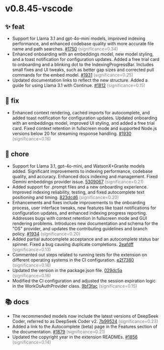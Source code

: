 # v0.8.45-vscode
## ✨ feat
- Support for Llama 3.1 and gpt-4o-mini models, improved indexing performance, and enhanced codebase quality with more accurate file name and path searches. [#1750](https://github.com/continuedev/continue/pull/1750) <span style='color:grey;'>(significance=0.34)</span>
- Enhanced onboarding with an embeddings model, new model styling, and a toast notification for configuration updates. Added a free trial card to onboarding and a blinking dot to the IndexingProgressBar. Includes small fixes and UI tweaks, such as better gap sizes and corrected pull commands for the embed model. [#1931](https://github.com/continuedev/continue/pull/1931) <span style='color:grey;'>(significance=0.25)</span>
- Updated documentation links to reflect the new structure. Added a guide for using Llama 3.1 with Continue. [#1812](https://github.com/continuedev/continue/pull/1812) <span style='color:grey;'>(significance=0.15)</span>

## 🐛 fix
- Enhanced context rendering, cached imports for autocomplete, and added toast notification for configuration updates. Updated onboarding with an embeddings model, improved UI styling, and added a free trial card. Fixed context retention in fullscreen mode and supported Node.js versions below 20 for streaming response handling. [#1930](https://github.com/continuedev/continue/pull/1930) <span style='color:grey;'>(significance=0.16)</span>

## 🔧 chore
- Support for Llama 3.1, gpt-4o-mini, and WatsonX+Granite models added. Significant improvements to indexing performance, codebase quality, and accuracy. Enhanced docs indexing and management. Fixed Gemini embeddings provider issue. [5309067](https://github.com/continuedev/continue/commit/5309067ac0e55ac1f464c1b24b8facf2d06896bd) <span style='color:grey;'>(significance=0.21)</span>
- Added support for .prompt files and a new onboarding experience. Improved indexing reliability, testing, and fixed autocomplete text positioning and timing. [823dcd6](https://github.com/continuedev/continue/commit/823dcd6e66180ed74039d335980a8bc253239606) <span style='color:grey;'>(significance=0.20)</span>
- Enhancements and fixes include improvements to the onboarding process, user interface tweaks, new features like toast notifications for configuration updates, and enhanced indexing progress reporting. Addresses bugs with context retention in fullscreen mode and GUI rendering problems. Introduces new documentation and schema for the "OS" provider, and updates the contributing guidelines and branch policy. [#1934](https://github.com/continuedev/continue/pull/1934) <span style='color:grey;'>(significance=0.20)</span>
- Added partial autocomplete acceptance and an autocomplete status bar spinner. Fixed a bug causing duplicate completions. [2eafdff](https://github.com/continuedev/continue/commit/2eafdff54b1a77c6d403fa26a64c6793d7a4dfb9) <span style='color:grey;'>(significance=0.13)</span>
- Commented out steps related to running tests for the extension on different operating systems in the CI configuration. [e2f7380](https://github.com/continuedev/continue/commit/e2f7380ee86a8e3483e3f5de5bba708565cde164) <span style='color:grey;'>(significance=0.16)</span>
- Updated the version in the package.json file. [029dc5a](https://github.com/continuedev/continue/commit/029dc5aceac1df7cbde5f955f693a86c647eab61) <span style='color:grey;'>(significance=0.16)</span>
- Modified the CI configuration and adjusted the session expiration logic in the WorkOsAuthProvider class. [9bf3fac](https://github.com/continuedev/continue/commit/9bf3facee0f722ea082054698f8d74fa4c5168ad) <span style='color:grey;'>(significance=0.15)</span>

## 📚 docs
- The recommended models now include the latest versions of DeepSeek Coder, referred to as DeepSeek Coder v2. [7b99524](https://github.com/continuedev/continue/commit/7b99524d16999af78a00b198724d3beb45334ff1) <span style='color:grey;'>(significance=0.23)</span>
- Added a link to the Autocomplete (beta) page in the Features section of the documentation. [#1879](https://github.com/continuedev/continue/pull/1879) <span style='color:grey;'>(significance=0.21)</span>
- Updated the copyright year in the extension READMEs. [#1856](https://github.com/continuedev/continue/pull/1856) <span style='color:grey;'>(significance=0.14)</span>